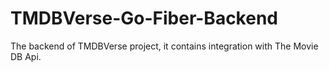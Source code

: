 # TMDBVerse-Go-Fiber-Backend
The backend of TMDBVerse project, it contains integration with The Movie DB Api.
